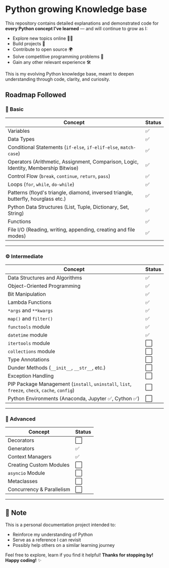 # Python growing Knowledge base
This repository contains detailed explanations and demonstrated code for **every Python concept I’ve learned** — and will continue to grow as I:
- Explore new topics online 🧑‍💻  
- Build projects 🚀  
- Contribute to open source 🌍  
- Solve competitive programming problems 🧩  
- Gain any other relevant experience 🛠️

This is my evolving Python knowledge base, meant to deepen understanding through code, clarity, and curiosity.

## Roadmap Followed
### 🧱 Basic

| Concept                                                                                   | Status |
|-------------------------------------------------------------------------------------------|--------|
| Variables                                                                                 | ✅     |
| Data Types                                                                                | ✅     |
| Conditional Statements (`if-else`, `if-elif-else`, `match-case`)                          | ✅     |
| Operators (Arithmetic, Assignment, Comparison, Logic, Identity, Membership Bitwise)       | ✅     |
| Control Flow (`break`, `continue`, `return`, `pass`)                                      | ✅     |
| Loops (`for`, `while`, `do-while`)                                                        | ✅     |
| Patterns (floyd's triangle, diamond, inversed triangle, butterfly, hourglass etc.)        | ✅     |
| Python Data Structures (List, Tuple, Dictionary, Set, String)                             | ✅     |
| Functions                                                                                 | ✅     |
| File I/O (Reading, writing, appending, creating and file modes)                           | ✅     |

---

### ⚙️ Intermediate

| Concept                                                                                   	 | Status |
|----------------------------------------------------------------------------------------------|--------|
| Data Structures and Algorithms                                                            	 | ✅     |
| Object-Oriented Programming                                                               	 | ✅     |
| Bit Manipulation                                                                          	 | ✅     |
| Lambda Functions                                                                          	 | ✅     |
| `*args` and `**kwargs`                                                                    	 | ✅     |
| `map()` and `filter()`                                                                    	 | ✅     |
| `functools` module                                                                        	 | ✅     |
| `datetime` module                                                                        	   | ✅     |
| `itertools` module                                                                         	 | ⬜     |
| `collections` module                                                                      	 | ⬜     |
| Type Annotations                                                                          	 | ⬜     |
| Dunder Methods (`__init__`, `__str__`, etc.)                                              	 | ⬜     |
| Exception Handling                                                                        	 | ⬜     |
| PIP Package Management (`install`, `uninstall`, `list`, `freeze`, `check`, `cache`, `config`)  | ⬜     |
| Python Environments (Anaconda, Jupyter ✅, Cython ✅)                                    	 | ⬜     |

---

### 🚀 Advanced

| Concept                                                                                   | Status |
|-------------------------------------------------------------------------------------------|--------|
| Decorators                                                                                | ⬜     |
| Generators                                                                                | ✅     |
| Context Managers                                                                          | ✅     |
| Creating Custom Modules                                                                   | ⬜     |
| `asyncio` Module                                                                          | ⬜     |
| Metaclasses                                                                               | ⬜     |
| Concurrency & Parallelism                                                                 | ⬜     |

---
## 📌 Note

This is a personal documentation project intended to:
- Reinforce my understanding of Python
- Serve as a reference I can revisit
- Possibly help others on a similar learning journey

Feel free to explore, learn if you find it helpful!
**Thanks for stopping by! Happy coding!** ✨

